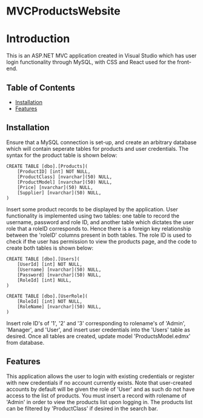 # MVCProductsWebsite

# Introduction

This is an ASP.NET MVC application created in Visual Studio which has user login functionality through MySQL, with CSS and React used for the front-end.

## Table of Contents
- [Installation](#installation)
- [Features](#features)

## Installation
Ensure that a MySQL connection is set-up, and create an arbitrary database which will contain seperate tables for products and user credentials. The syntax for the product table is shown below:
```shell
CREATE TABLE [dbo].[Products](
	[ProductID] [int] NOT NULL,
	[ProductClass] [nvarchar](50) NULL,
	[ProductModel] [nvarchar](50) NULL,
	[Price] [nvarchar](50) NULL,
	[Supplier] [nvarchar](50) NULL,
)
```
Insert some product records to be displayed by the application. User functionality is implemented using two tables: one table to record the username, password and role ID, and another table which dictates the user role that a roleID corresponds to. 
Hence there is a foreign key relationship between the 'roleID' columns present in both tables. The role ID is used to check if the user has permission to view the products page, and the 
code to create both tables is shown below:
```shell
CREATE TABLE [dbo].[Users](
	[UserId] [int] NOT NULL,
	[Username] [nvarchar](50) NULL,
	[Password] [nvarchar](50) NULL,
	[RoleId] [int] NULL,
)
```
```shell
CREATE TABLE [dbo].[UserRole](
	[RoleId] [int] NOT NULL,
	[RoleName] [nvarchar](50) NULL,
)
```
Insert role ID's of '1', '2' and '3' corresponding to rolename's of 'Admin', 'Manager', and 'User', and insert user credentials into the 'Users' table as desired. Once all tables are created, update model 'ProductsModel.edmx' from database.
## Features

This application allows the user to login with existing credentials or register with new credentials if no account currently exists. Note that user-created accounts 
by default will be given the role of 'User' and as such do not have access to the list of products. You must insert a record with rolename of 'Admin' in order to view 
the products list upon logging in. The products list can be filtered by 'ProductClass' if desired in the search bar.
